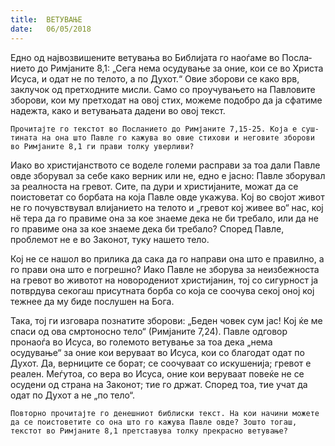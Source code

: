 ```yaml
---
title:  ВЕТУВАЊЕ
date:   06/05/2018
---
```


Едно од највозвишените ветувања во Библијата го наоѓаме во Посла­нието до Римјаните 8,1: „Сега нема осудување за оние, кои се во Христа Исуса, и одат не по телото, а по Духот.“ Овие зборови се како врв, заклучок од претходните мисли. Само со проучувањето на Павловите зборови, кои му претходат на овој стих, можеме подобро да ја сфатиме надежта, како и ветувањата дадени во овој текст.

`Прочитајте го текстот во Посланието до Римјаните 7,15-25. Која е суш­тината на она што Павле го кажува во овие стихови и неговите зборови во Римјаните 8,1 ги прави толку уверливи?`

Иако во христијанството се воделе големи расправи за тоа дали Павле овде зборувал за себе како верник или не, едно е јасно: Павле зборувал за реалноста на гревот. Сите, па дури и христијаните, можат да се поистоветат со борбата на која Павле овде укажува. Кој во својот живот не го почувствувал влијанието на телото и „гревот кој живее во“ нас, кој нё тера да го правиме она за кое знаеме дека не би требало, или да не го правиме она за кое знаеме дека би требало? Според Павле, проблемот не е во Законот, туку нашето тело.

Кој не се нашол во прилика да сака да го направи она што е правилно, а го прави она што е погрешно? Иако Павле не зборува за неизбежноста на гревот во животот на новородениот христијанин, тој со сигурност ја потврдува секогаш присутната борба со која се соочува секој оној кој тежнее да му биде послушен на Бога.

Така, тој ги изговара познатите зборови: „Беден човек сум јас! Кој ќе ме спаси од ова смртоносно тело“ (Римјаните 7,24). Павле одговор пронаоѓа во Исуса, во големото ветување за тоа дека „нема осудување“ за оние кои веруваат во Исуса, кои со благодат одат по Духот. Да, верниците се борат; се соочуваат со искушенија; гревот е реален. Меѓутоа, со вера во Исуса, оние кои веруваат повеќе не се осудени од страна на Законот; тие го држат. Според тоа, тие учат да одат по Духот а не „по тело“.

`Повторно прочитајте го денешниот библиски текст. На кои начини можете да се поистоветите со она што го кажува Павле овде? Зошто тогаш, текстот во Римјаните 8,1 претставува толку прекрасно ветување?`
